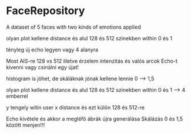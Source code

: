 # FaceRepository
A dataset of 5 faces with two kinds of emotions applied

olyan plot kellene
distance és 
alul 128 és 512
szinekben within 0 és 1

tényleg új echo legyen
vagy 4 alanyra

Most AIS-re
128 vs 512 illetve érzelem intenzitás és valós arcok
Echo-t kivenni vagy csinálni egy újat!

histogram is jöhet, de skáláknak jónak kellene lennie 0 --> 1,5

olyan plot kellene
distance és 
alul 128 és 512
szinekben within 0 és 1   --> 4 emberrel


y tengely witin user
x distance
és ezt külön 128 és 512-re



Echo kivétele és akkor a megléfő ábrák újra generálása
Skálázás 0 és 1,5 között menjen!!!
